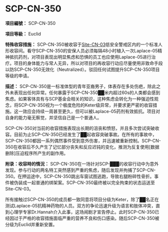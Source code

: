 # SCP-CN-350

**項目編號：** SCP-CN-350

**項目等級：** Euclid

**特殊收容措施：** SCP-CN-350被收容于[Site-CN-03](//scp-wiki-cn.wikidot.com/site-cn-03)低安全警戒区内的一个标准人形收容间。看守SCP-CN-350的安保人员必须每隔48小时植入一次Laplace-05精神抵抗药剂，对项目表现出明显焦虑和恐惧的员工也应使用Laplace-05进行治疗。项目的身体能力与常人无异，所以对项目的再收容行动应尽量使用非致命手段以防SCP-CN-350无效化（Neutralized）。驳回任何试图提升SCP-CN-350项目等级的申请。

**描述：** SCP-CN-350是一标准体型的青年亚裔男子，体表存在多处伤疤，除此之外未表现出任何异常。任何暴露于SCP-CN-350██米内超过60s的人类都会感到焦虑。如果客体具有与SCP基金会相关的知识，这种焦虑会转化为一种强迫性观念，将SCP-CN-350视为一个极度危险的Keter级异常，并要求更严密的收容措施。这一效应会持续一周甚至更久，但可以被Laplace-05药剂有效抵抗。项目对自身的能力毫无察觉，并坚信自己是一个普通人。

SCP-CN-350对当前的收容措施表现出长期的沮丧和愤怒，并且多次尝试突破收容。目前为止SCP-CN-350已经发生了██起收容突破事故。在所有的事故中，SCP-CN-350都因一系列偶然事件受到意外伤害，并迅速被重新控制。SCP-CN-350在收容后不久产生了记忆部分丧失和反应迟钝的变化，推测为反复使用[数据删除]压迫程序所产生的副作用。

**附录：收容時的情況：** SCP-CN-350在一场针对SCP-███的收容行动中为意外发现。参与行动的两名特工突然感到严重的焦虑，随后发现并拘捕了SCP-CN-350。在押运途中，SCP-CN-350跳出车窗试图逃跑，导致右腿粉碎性骨折。事件被伪装成一起普通的绑架案。SCP-CN-350最终被以完全拘束的状态运送至Site-CN-03。

所有接触过SCP-CN-350的成员都一致同意将项目分级为Keter，除了██名正在测试Laplace-05抗精神药物的人员。双方的争论迅速升级为语言和肢体冲突，直到心理学专家Dr.Hannah介入此事，这场闹剧才宣告停止。此时SCP-CN-350已经因过于严格的收容措施面临严重的营养不良和伤口感染。随后SCP-CN-350被分级为Euclid并重新安置。








